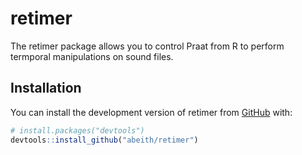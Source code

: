 
<!-- README.md is generated from README.Rmd. Please edit that file -->

# retimer

<!-- badges: start -->

<!-- badges: end -->

The retimer package allows you to control Praat from R to perform
termporal manipulations on sound files.

## Installation

You can install the development version of retimer from
[GitHub](https://github.com/) with:

``` r
# install.packages("devtools")
devtools::install_github("abeith/retimer")
```
